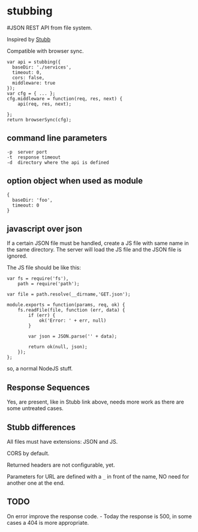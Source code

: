 stubbing
========

#JSON REST API from file system.

Inspired by [Stubb](https://github.com/knuton/stubb)

Compatible with browser sync.

    var api = stubbing({
      baseDir: './services',
      timeout: 0,
      cors: false,
      middleware: true
    });
    var cfg = { ... };
    cfg.middleware = function(req, res, next) {
        api(req, res, next);

    };
    return browserSync(cfg);

## command line parameters

    -p  server port
    -t  response timeout
    -d  directory where the api is defined

## option object when used as module

    {
      baseDir: 'foo',
      timeout: 0
    }

## javascript over json

If a certain JSON file must be handled, create a JS file with same name in the same directory.
The server will load the JS file and the JSON file is ignored.

The JS file should be like this:

    var fs = require('fs'),
        path = require('path');

    var file = path.resolve(__dirname,'GET.json');

    module.exports = function(params, req, ok) {
        fs.readFile(file, function (err, data) {
            if (err) {
                ok('Error: ' + err, null)
            }

            var json = JSON.parse('' + data);

            return ok(null, json);
        });
    };


so, a normal NodeJS stuff.

## Response Sequences

Yes, are present, like in Stubb link above, needs more work as there are some untreated cases.

## Stubb differences

All files must have extensions: JSON and JS.

CORS by default.

Returned headers are not configurable, yet.

Parameters for URL are defined with a `_` in front of the name, NO need for another one at the end.

## TODO

On error improve the response code. - Today the response is 500, in some cases a 404 is more appropriate.
